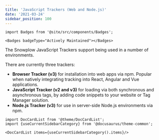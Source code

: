 ```yaml
---
title: 'JavaScript Trackers (Web and Node.js)'
date: '2021-03-24'
sidebar_position: 100
---
```


```mdx-code-block
import Badges from '@site/src/components/Badges';

<Badges badgeType="Actively Maintained"></Badges>
```

The Snowplow JavaScript Trackers support being used in a number of environments.

There are currently three trackers:

- **Browser Tracker (v3)** for installation into web apps via npm. Popular when natively integrating tracking into React, Angular and Vue applications.
- **JavaScript Tracker (v2 and v3)** for loading via both synchronous and asynchronous tags, by adding code snippets to your website or Tag Manager solution.
- **Node.js Tracker (v3)** for use in server-side Node.js environments via npm.

```mdx-code-block
import DocCardList from '@theme/DocCardList';
import {useCurrentSidebarCategory} from '@docusaurus/theme-common';

<DocCardList items={useCurrentSidebarCategory().items}/>
```
